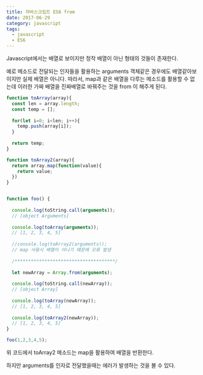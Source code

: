 ```yaml
---
title: 자바스크립트 ES6 from
date: 2017-06-29
category: javascript
tags: 
  - javascript
  - ES6
---
```


Javascript에서는 배열로 보이지만 정작 배열이 아닌 형태의 것들이 존재한다.

예로 메소드로 전달되는 인자들을 활용하는 arguments 객체같은 경우에도 배열같아보이지만 실제 배열은 아니다.
따라서, map과 같은 배열을 다루는 메소드를 활용할 수 없는데 이러한 가짜 배열을 진짜배열로 바꿔주는 것을 from 이 해주게 된다.



```javascript
function toArray(array){
  const len = array.length;
  const temp = [];
  
  for(let i=0; i<len; i++){
    temp.push(array[i]);
  }
  
  return temp;
}

function toArray2(array){
  return array.map(function(value){
    return value;
  })
}


function foo() {
  
  console.log(toString.call(arguments)); 
  // [object Arguments]
  
  console.log(toArray(arguments));
  // [1, 2, 3, 4, 5]
  
  //console.log(toArray2(arguments));
  // map 사용시 배열이 아니기 떄문에 오류 발생
  
  /*************************************/
  
  let newArray = Array.from(arguments);
  
  console.log(toString.call(newArray));
  // [object Array]
  
  console.log(toArray(newArray));
  // [1, 2, 3, 4, 5]
  
  console.log(toArray2(newArray));
  // [1, 2, 3, 4, 5]
}

foo(1,2,3,4,5);
```



위 코드에서 toArray2 메소드는 map을 활용하여 배열을 반환한다.

하지만 arguments를 인자로 전달했을때는 에러가 발생하는 것을 볼 수 있다.